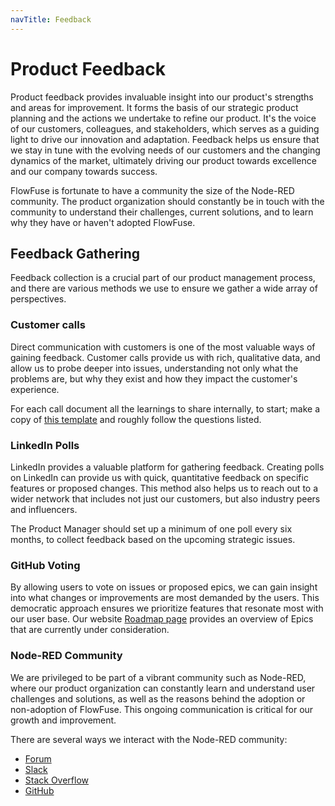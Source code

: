 ```yaml
---
navTitle: Feedback
---
```


# Product Feedback

Product feedback provides invaluable insight into our product's strengths and areas for improvement. It forms the basis of our strategic product planning and the actions we undertake to refine our product. It's the voice of our customers, colleagues, and stakeholders, which serves as a guiding light to drive our innovation and adaptation. Feedback helps us ensure that we stay in tune with the evolving needs of our customers and the changing dynamics of the market, ultimately driving our product towards excellence and our company towards success.

FlowFuse is fortunate to have a community the size of the Node-RED community. The product organization should constantly be in touch with the community to understand their challenges, current solutions, and to learn why they have or haven't adopted FlowFuse.

## Feedback Gathering

Feedback collection is a crucial part of our product management process, and there are various methods we use to ensure we gather a wide array of perspectives.

### Customer calls

Direct communication with customers is one of the most valuable ways of gaining feedback. Customer calls provide us with rich, qualitative data, and allow us to probe deeper into issues, understanding not only what the problems are, but why they exist and how they impact the customer's experience.

For each call document all the learnings to share internally, to start; make a
copy of [this template](https://docs.google.com/document/d/1_gya2WZTJW0G2CxlsJguLDCJI3eHRILJzd9ICsn5QTs)
and roughly follow the questions listed.

### LinkedIn Polls

LinkedIn provides a valuable platform for gathering feedback. Creating polls on LinkedIn can provide us with quick, quantitative feedback on specific features or proposed changes. This method also helps us to reach out to a wider network that includes not just our customers, but also industry peers and influencers.

The Product Manager should set up a minimum of one poll every six months, to collect feedback based on the upcoming strategic issues.

### GitHub Voting

By allowing users to vote on issues or proposed epics, we can gain insight into what changes or improvements are most demanded by the users. This democratic approach ensures we prioritize features that resonate most with our user base.
Our website [Roadmap page](https://flowforge.com/product/roadmap/) provides an overview of Epics that are currently under consideration.

### Node-RED Community

We are privileged to be part of a vibrant community such as Node-RED, where our product organization can constantly learn and understand user challenges and solutions, as well as the reasons behind the adoption or non-adoption of FlowFuse. This ongoing communication is critical for our growth and improvement.

There are several ways we interact with the Node-RED community:
- [Forum](https://discourse.nodered.org/)
- [Slack](https://nodered.org/slack)
- [Stack Overflow](https://stackoverflow.com/questions/tagged/node-red)
- [GitHub](https://github.com/node-red)